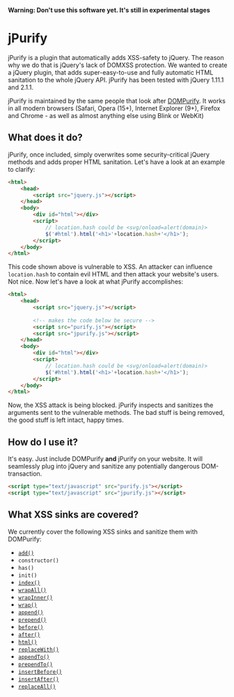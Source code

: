 **Warning: Don't use this software yet. It's still in experimental stages**

# jPurify

jPurify is a plugin that automatically adds XSS-safety to jQuery. The reason why we do that is jQuery's lack of DOMXSS protection. We wanted to create a jQuery plugin, that adds super-easy-to-use and fully automatic HTML sanitation to the whole jQuery API. jPurify has been tested with jQuery 1.11.1 and 2.1.1.

jPurify is maintained by the same people that look after [DOMPurify](https://github.com/cure53/DOMPurify). It works in all modern browsers (Safari, Opera (15+), Internet Explorer (9+), Firefox and Chrome - as well as almost anything else using Blink or WebKit)

## What does it do?

jPurify, once included, simply overwrites some security-critical jQuery methods and adds proper HTML sanitation. Let's have a look at an example to clarify:

```html
<html>
    <head>
        <script src="jquery.js"></script>
    </head>
    <body>
        <div id="html"></div>
        <script>
            // location.hash could be <svg/onload=alert(domain)>
            $('#html').html('<h1>'+location.hash+'</h1>');
        </script>
    </body>
</html>

```

This code shown above is vulnerable to XSS. An attacker can influence `location.hash` to contain evil HTML and then attack your website's users. Not nice. Now let's have a look at what jPurify accomplishes:

```html
<html>
    <head>
        <script src="jquery.js"></script>
        
        <!-- makes the code below be secure -->
        <script src="purify.js"></script>
        <script src="jpurify.js"></script>
    </head>
    <body>
        <div id="html"></div>
        <script>
            // location.hash could be <svg/onload=alert(domain)>
            $('#html').html('<h1>'+location.hash+'</h1>');
        </script>
    </body>
</html>

```

Now, the XSS attack is being blocked. jPurify inspects and sanitizes the arguments sent to the vulnerable methods. The bad stuff is being removed, the good stuff is left intact, happy times.

## How do I use it?

It's easy. Just include DOMPurify **and** jPurify on your website. It will seamlessly plug into jQuery and sanitize any potentially dangerous DOM-transaction.

```html
<script type="text/javascript" src="purify.js"></script>
<script type="text/javascript" src="jpurify.js"></script>
```

## What XSS sinks are covered?

We currently cover the following XSS sinks and sanitize them with DOMPurify:

* [`add()`](http://api.jquery.com/add/)
* `constructor()`
* `has()`
* `init()`
* [`index()`](http://api.jquery.com/index/)
* [`wrapAll()`](http://api.jquery.com/wrapAll/)
* [`wrapInner()`](http://api.jquery.com/wrapInner/)
* [`wrap()`](http://api.jquery.com/wrap/)
* [`append()`](http://api.jquery.com/append/)
* [`prepend()`](http://api.jquery.com/prepend/)
* [`before()`](http://api.jquery.com/before/)
* [`after()`](http://api.jquery.com/after/)
* [`html()`](http://api.jquery.com/html/)
* [`replaceWith()`](http://api.jquery.com/replaceWith/)
* [`appendTo()`](http://api.jquery.com/appendTo/)
* [`prependTo()`](http://api.jquery.com/prependTo/)
* [`insertBefore()`](http://api.jquery.com/insertBefore/)
* [`insertAfter()`](http://api.jquery.com/insertAfter/)
* [`replaceAll()`](http://api.jquery.com/replaceAll/)
